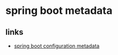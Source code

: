 # spring boot metadata

## links

- [spring boot configuration metadata](https://docs.spring.io/spring-boot/docs/2.2.6.RELEASE/reference/html/appendix-configuration-metadata.html#configuration-metadata)